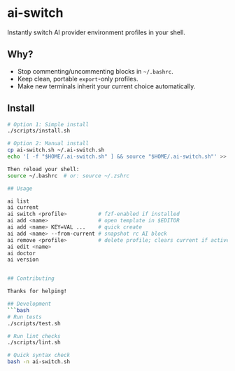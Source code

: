 # ai-switch

Instantly switch AI provider environment profiles in your shell.

## Why?
- Stop commenting/uncommenting blocks in `~/.bashrc`.
- Keep clean, portable `export`-only profiles.
- Make new terminals inherit your current choice automatically.

## Install
```bash
# Option 1: Simple install
./scripts/install.sh

# Option 2: Manual install
cp ai-switch.sh ~/.ai-switch.sh
echo '[ -f "$HOME/.ai-switch.sh" ] && source "$HOME/.ai-switch.sh"' >> ~/.bashrc  # or ~/.zshrc

Then reload your shell:
source ~/.bashrc  # or: source ~/.zshrc

## Usage

ai list
ai current
ai switch <profile>          # fzf-enabled if installed
ai add <name>                # open template in $EDITOR
ai add <name> KEY=VAL ...    # quick create
ai add <name> --from-current # snapshot rc AI block
ai remove <profile>          # delete profile; clears current if active
ai edit <name>
ai doctor
ai version


## Contributing

Thanks for helping!

## Development
```bash
# Run tests
./scripts/test.sh

# Run lint checks
./scripts/lint.sh

# Quick syntax check
bash -n ai-switch.sh
```
